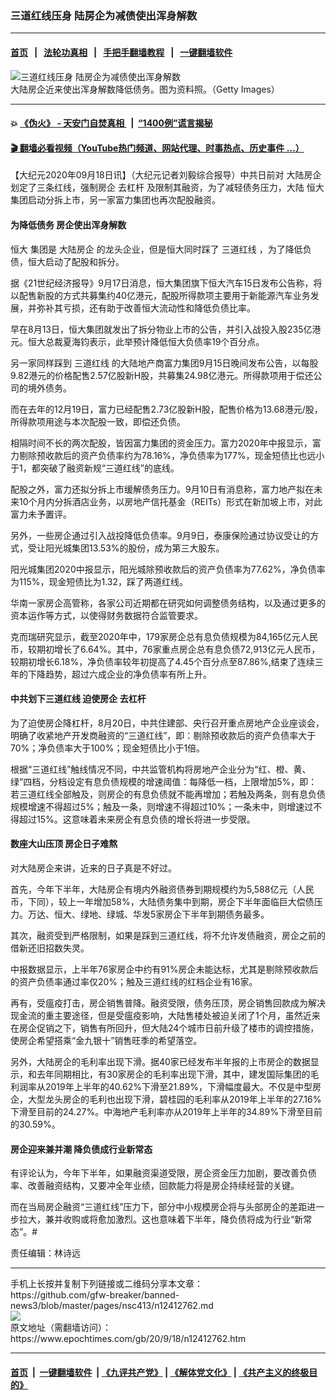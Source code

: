 ### 三道红线压身 陆房企为减债使出浑身解数
------------------------

#### [首页](https://github.com/gfw-breaker/banned-news3/blob/master/README.md) &nbsp;&nbsp;|&nbsp;&nbsp; [法轮功真相](https://github.com/begood0513/basic/blob/master/README.md)  &nbsp;&nbsp;|&nbsp;&nbsp; [手把手翻墙教程](https://github.com/gfw-breaker/guides/wiki)  &nbsp;&nbsp;|&nbsp;&nbsp; [一键翻墙软件](https://github.com/gfw-breaker/nogfw/blob/master/README.md)  



<div><img alt="三道红线压身 陆房企为减债使出浑身解数" class="attachment-djy_600_400 size-djy_600_400 wp-post-image" src="https://i.epochtimes.com/assets/uploads/2008/08/808091324541369-600x400.jpg"/>
<div class="caption">
 大陆房企近来使出浑身解数降低债务。图为资料照。（Getty Images）
</div></div><hr/>

#### 💥 [《伪火》 - 天安门自焚真相 ](http://158.247.195.190:10000/videos/blog/weihuo.html)&nbsp; |&nbsp; [“1400例”谎言揭秘  ](http://158.247.195.190:10000/videos/blog/jiexi1400.html)

#### [ 🎬  翻墙必看视频（YouTube热门频道、网站代理、时事热点、历史事件 ...）](https://github.com/gfw-breaker/links/blob/master/banned.md)

<div><p>
 【大纪元2020年09月18日讯】（大纪元记者刘毅综合报导）中共日前对
 <ok href="https://www.epochtimes.com/gb/tag/%E5%A4%A7%E9%99%86%E6%88%BF%E4%BC%81.html">
  大陆房企
 </ok>
 划定了三条红线，强制房企
 <ok href="https://www.epochtimes.com/gb/tag/%E5%8E%BB%E6%9D%A0%E6%9D%86.html">
  去杠杆
 </ok>
 及限制其融资，为了减轻债务压力，大陆
 <ok href="https://www.epochtimes.com/gb/tag/%E6%81%92%E5%A4%A7.html">
  恒大
 </ok>
 集团启动分拆上市，另一家富力集团也再次配股融资。
</p>
<h4>
 为降低债务 房企使出浑身解数
</h4>
<p>
 <ok href="https://www.epochtimes.com/gb/tag/%E6%81%92%E5%A4%A7.html">
  恒大
 </ok>
 集团是
 <ok href="https://www.epochtimes.com/gb/tag/%E5%A4%A7%E9%99%86%E6%88%BF%E4%BC%81.html">
  大陆房企
 </ok>
 的龙头企业，但是恒大同时踩了
 <ok href="https://www.epochtimes.com/gb/tag/%E4%B8%89%E9%81%93%E7%BA%A2%E7%BA%BF.html">
  三道红线
 </ok>
 ，为了降低负债，恒大启动了配股和拆分。
</p>
<p>
 据《21世纪经济报导》9月17日消息，恒大集团旗下恒大汽车15日发布公告称，将以配售新股的方式共募集约40亿港元，配股所得款项主要用于新能源汽车业务发展，并弥补其亏损，还有助于改善恒大流动性和降低负债比率。
</p>
<p>
 早在8月13日，恒大集团就发出了拆分物业上市的公告，并引入战投入股235亿港元。恒大总裁夏海钧表示，此举预计降低恒大负债率19个百分点。
</p>
<p>
 另一家同样踩到
 <ok href="https://www.epochtimes.com/gb/tag/%E4%B8%89%E9%81%93%E7%BA%A2%E7%BA%BF.html">
  三道红线
 </ok>
 的大陆地产商富力集团9月15日晚间发布公告，以每股9.82港元的价格配售2.57亿股新H股，共募集24.98亿港元。所得款项用于偿还公司的境外债务。
</p>
<p>
 而在去年的12月19日，富力已经配售2.73亿股新H股，配售价格为13.68港元/股，所得款项用途与本次配股一致，即偿还负债。
</p>
<p>
 相隔时间不长的两次配股，皆因富力集团的资金压力。富力2020年中报显示，富力剔除预收款后的资产负债率约为78.16%，净负债率为177%，现金短债比也远小于1，都突破了融资新规“三道红线”的底线。
</p>
<p>
 配股之外，富力还拟分拆上市缓解债务压力。9月10日有消息称，富力地产拟在未来10个月内分拆酒店业务，以房地产信托基金（REITs）形式在新加坡上市，对此富力未予置评。
</p>
<p>
 另外，一些房企通过引入战投降低负债率。9月9日，泰康保险通过协议受让的方式，受让阳光城集团13.53%的股份，成为第三大股东。
</p>
<p>
 阳光城集团2020中报显示，阳光城除预收款后的资产负债率为77.62%，净负债率为115%，现金短债比为1.32，踩了两道红线。
</p>
<p>
 华南一家房企高管称，各家公司近期都在研究如何调整债务结构，以及通过更多的资本运作等方式，以使得财务数据符合监管要求。
</p>
<p>
 克而瑞研究显示，截至2020年中，179家房企总有息负债规模为84,165亿元人民币，较期初增长了6.64%。其中，76家重点房企总有息负债72,913亿元人民币，较期初增长6.18%，净负债率较年初提高了4.45个百分点至87.86%,结束了连续三年的下降趋势，超过六成企业的净负债率有所上升。
</p>
<h4>
 中共划下三道红线 迫使房企
 <ok href="https://www.epochtimes.com/gb/tag/%E5%8E%BB%E6%9D%A0%E6%9D%86.html">
  去杠杆
 </ok>
</h4>
<p>
 为了迫使房企降杠杆，8月20日，中共住建部、央行召开重点房地产企业座谈会，明确了收紧地产开发商融资的“三道红线”，即：剔除预收款后的资产负债率大于70%；净负债率大于100%；现金短债比小于1倍。
</p>
<p>
 根据“三道红线”触线情况不同，中共监管机构将房地产企业分为“红、橙、黄、绿”四档，分档设定有息负债规模的增速阈值：每降低一档，上限增加5%，即：若三道红线全部触及，则房企的有息负债就不能再增加；若触及两条，则有息负债规模增速不得超过5%；触及一条，则增速不得超过10%；一条未中，则增速过不得超过15%。这意味着未来房企有息负债的增长将进一步受限。
</p>
<h4>
 数座大山压顶 房企日子难熬
</h4>
<p>
 对大陆房企来讲，近来的日子真是不好过。
</p>
<p>
 首先，今年下半年，大陆房企有境内外融资债券到期规模约为5,588亿元（人民币，下同），较上一年增加58%，大陆债务集中到期，房企下半年面临巨大偿债压力。万达、恒大、绿地、绿城、华发5家房企下半年到期债务最多。
</p>
<p>
 其次，融资受到严格限制，如果是踩到三道红线，将不允许发债融资，房企之前的借新还旧招数失灵。
</p>
<p>
 中报数据显示，上半年76家房企中约有91%房企未能达标，尤其是剔除预收款后的资产负债率通过率仅20%；触及三道红线的红档企业有16家。
</p>
<p>
 再有，受瘟疫打击，房企销售普降。融资受限，债务压顶，房企销售回款成为解决现金流的重主要途径，但是受瘟疫影响，大陆售楼处被迫关闭了1个月，虽然近来在房企促销之下，销售有所回升，但大陆24个城市日前升级了楼市的调控措施，使房企希望搭乘“金九银十”销售旺季的希望落空。
</p>
<p>
 另外，大陆房企的毛利率出现下滑。据40家已经发布半年报的上市房企的数据显示，和去年同期相比，有30家房企的毛利率出现下滑，其中，建发国际集团的毛利润率从2019年上半年的40.62%下滑至21.89%，下滑幅度最大。不仅是中型房企，大型龙头房企的毛利也出现下滑，碧桂园的毛利率从2019年上半年的27.16%下滑至目前的24.27%。中海地产毛利率亦从2019年上半年的34.89%下滑至目前的30.59%。
</p>
<h4>
 房企迎来兼并潮 降负债成行业新常态
</h4>
<p>
 有评论认为，今年下半年，如果融资渠道受限，房企资金压力加剧，要改善负债率、改善融资结构，又要冲全年业绩，回款能力将是房企持续经营的关键。
</p>
<p>
 而在当局房企融资“三道红线”压力下，部分中小规模房企将与头部房企的差距进一步拉大，兼并收购或将愈加激烈。这也意味着下半年，降负债将成为行业“新常态”。#
</p>
<p>
 责任编辑：林诗远
</p>
</div>
<hr/>
手机上长按并复制下列链接或二维码分享本文章：<br/>
https://github.com/gfw-breaker/banned-news3/blob/master/pages/nsc413/n12412762.md <br/>
<a href='https://github.com/gfw-breaker/banned-news3/blob/master/pages/nsc413/n12412762.md'><img src='https://github.com/gfw-breaker/banned-news3/blob/master/pages/nsc413/n12412762.md.png'/></a> <br/>
原文地址（需翻墙访问）：https://www.epochtimes.com/gb/20/9/18/n12412762.htm


------------------------
#### [首页](https://github.com/gfw-breaker/banned-news3/blob/master/README.md) &nbsp;|&nbsp; [一键翻墙软件](https://github.com/gfw-breaker/nogfw/blob/master/README.md) &nbsp;| [《九评共产党》](https://github.com/gfw-breaker/9ping.md/blob/master/README.md#九评之一评共产党是什么) | [《解体党文化》](https://github.com/gfw-breaker/jtdwh.md/blob/master/README.md) | [《共产主义的终极目的》](https://github.com/gfw-breaker/gczydzjmd.md/blob/master/README.md)


<img src='http://gfw-breaker.win/banned-news3/pages/nsc413/n12412762.md' width='0px' height='0px'/>